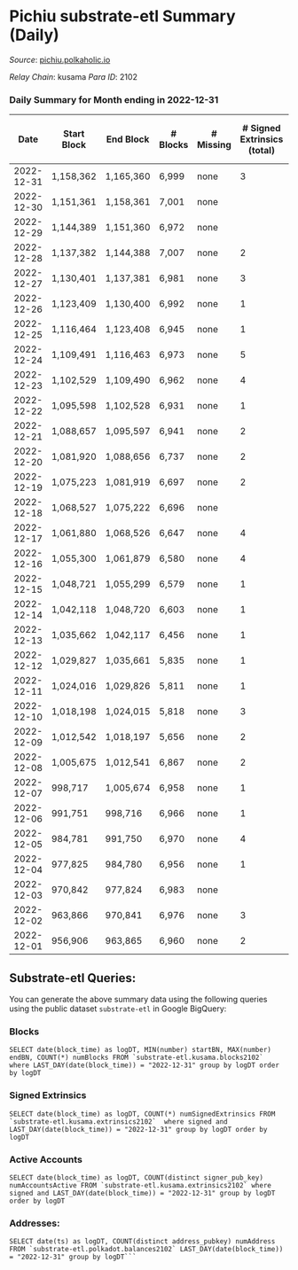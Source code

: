 # Pichiu substrate-etl Summary (Daily)

_Source_: [pichiu.polkaholic.io](https://pichiu.polkaholic.io)

*Relay Chain*: kusama
*Para ID*: 2102



### Daily Summary for Month ending in 2022-12-31


| Date | Start Block | End Block | # Blocks | # Missing | # Signed Extrinsics (total) | # Active Accounts | # Addresses with Balances | # Events | # Transfers | # XCM Transfers In | # XCM Transfers Out |
| ---- | ----------- | --------- | -------- | --------- | --------------------------- | ----------------- | ------------------------- | -------- | ----------- | ------------------ | ------------------- |
| 2022-12-31 | 1,158,362 | 1,165,360 | 6,999 | none  | 3 | 3 | 1,124 | 14,016 |   |   |   |
| 2022-12-30 | 1,151,361 | 1,158,361 | 7,001 | none  |  |  | 1,124 | 14,006 |   |   |   |
| 2022-12-29 | 1,144,389 | 1,151,360 | 6,972 | none  |  |  | 1,124 | 13,950 |   | 1  |   |
| 2022-12-28 | 1,137,382 | 1,144,388 | 7,007 | none  | 2 | 2 | 1,124 | 14,031 | 1  | 1  |   |
| 2022-12-27 | 1,130,401 | 1,137,381 | 6,981 | none  | 3 | 3 | 1,124 | 13,977 |   |   |   |
| 2022-12-26 | 1,123,409 | 1,130,400 | 6,992 | none  | 1 | 1 | 1,124 | 13,992 |   |   |   |
| 2022-12-25 | 1,116,464 | 1,123,408 | 6,945 | none  | 1 | 1 | 1,124 | 13,898 |   |   |   |
| 2022-12-24 | 1,109,491 | 1,116,463 | 6,973 | none  | 5 | 4 | 1,124 | 13,973 | 2  |   |   |
| 2022-12-23 | 1,102,529 | 1,109,490 | 6,962 | none  | 4 | 3 | 1,123 | 13,946 |   |   |   |
| 2022-12-22 | 1,095,598 | 1,102,528 | 6,931 | none  | 1 | 1 | 1,123 | 13,870 |   |   |   |
| 2022-12-21 | 1,088,657 | 1,095,597 | 6,941 | none  | 2 | 2 | 1,123 | 13,894 |   |   |   |
| 2022-12-20 | 1,081,920 | 1,088,656 | 6,737 | none  | 2 | 2 | 1,123 | 13,485 |   |   |   |
| 2022-12-19 | 1,075,223 | 1,081,919 | 6,697 | none  | 2 | 2 | 1,123 | 13,406 |   |   |   |
| 2022-12-18 | 1,068,527 | 1,075,222 | 6,696 | none  |  |  | 1,123 | 13,396 |   |   |   |
| 2022-12-17 | 1,061,880 | 1,068,526 | 6,647 | none  | 4 | 3 | 1,123 | 13,314 |   |   |   |
| 2022-12-16 | 1,055,300 | 1,061,879 | 6,580 | none  | 4 | 4 | 1,123 | 13,181 |   |   |   |
| 2022-12-15 | 1,048,721 | 1,055,299 | 6,579 | none  | 1 | 1 | 1,123 | 13,166 |   |   |   |
| 2022-12-14 | 1,042,118 | 1,048,720 | 6,603 | none  | 1 | 1 |  | 13,214 |   |   |   |
| 2022-12-13 | 1,035,662 | 1,042,117 | 6,456 | none  | 1 | 1 |  | 12,919 |   |   |   |
| 2022-12-12 | 1,029,827 | 1,035,661 | 5,835 | none  | 1 | 1 | 1,123 | 11,677 |   |   |   |
| 2022-12-11 | 1,024,016 | 1,029,826 | 5,811 | none  | 1 | 1 | 1,123 | 11,630 |   |   |   |
| 2022-12-10 | 1,018,198 | 1,024,015 | 5,818 | none  | 3 | 3 | 1,123 | 11,651 |   |   |   |
| 2022-12-09 | 1,012,542 | 1,018,197 | 5,656 | none  | 2 | 2 | 1,123 | 11,323 |   |   |   |
| 2022-12-08 | 1,005,675 | 1,012,541 | 6,867 | none  | 2 | 2 | 1,123 | 13,748 |   |   |   |
| 2022-12-07 | 998,717 | 1,005,674 | 6,958 | none  | 1 | 1 | 1,123 | 13,924 |   |   |   |
| 2022-12-06 | 991,751 | 998,716 | 6,966 | none  | 1 | 1 | 1,123 | 13,942 | 1  |   |   |
| 2022-12-05 | 984,781 | 991,750 | 6,970 | none  | 4 | 3 | 1,123 | 13,963 | 2  |   |   |
| 2022-12-04 | 977,825 | 984,780 | 6,956 | none  | 1 | 1 | 1,123 | 13,920 |   |   |   |
| 2022-12-03 | 970,842 | 977,824 | 6,983 | none  |  |  | 1,123 | 13,970 |   |   |   |
| 2022-12-02 | 963,866 | 970,841 | 6,976 | none  | 3 | 3 | 1,123 | 13,968 |   |   |   |
| 2022-12-01 | 956,906 | 963,865 | 6,960 | none  | 2 | 2 | 1,123 | 13,934 |   |   |   |

## Substrate-etl Queries:
You can generate the above summary data using the following queries using the public dataset `substrate-etl` in Google BigQuery:


### Blocks
```
SELECT date(block_time) as logDT, MIN(number) startBN, MAX(number) endBN, COUNT(*) numBlocks FROM `substrate-etl.kusama.blocks2102`  where LAST_DAY(date(block_time)) = "2022-12-31" group by logDT order by logDT
```


### Signed Extrinsics
```
SELECT date(block_time) as logDT, COUNT(*) numSignedExtrinsics FROM `substrate-etl.kusama.extrinsics2102`  where signed and LAST_DAY(date(block_time)) = "2022-12-31" group by logDT order by logDT
```


### Active Accounts
```
SELECT date(block_time) as logDT, COUNT(distinct signer_pub_key) numAccountsActive FROM `substrate-etl.kusama.extrinsics2102` where signed and LAST_DAY(date(block_time)) = "2022-12-31" group by logDT order by logDT
```


### Addresses:
```
SELECT date(ts) as logDT, COUNT(distinct address_pubkey) numAddress FROM `substrate-etl.polkadot.balances2102` LAST_DAY(date(block_time)) = "2022-12-31" group by logDT```

